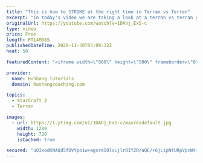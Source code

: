 ```yaml
---
title: "This is how to STRIKE at the right time in Terran vs Terran"
excerpt: "In today's video we are taking a look at a terran vs terran game I played that showcases some patience and how I like to calculate when it's the correct time to attack!  Coaching -------------------------------------------------------------------------- Website: https://www.hushangcoaching.com  Interested"
originalUrl: https://youtube.com/watch?v=1DAhj_ExS-c
type: video
price: Free
length: PT14M38S
publishedDateTime: 2020-11-30T03:09:32Z
heat: 50

featuredContent: "<iframe width=\"800\" height=\"500\" frameborder=\"0\" src=\"https://www.youtube.com/embed/1DAhj_ExS-c\" allow=\"accelerometer; autoplay; encrypted-media; gyroscope; picture-in-picture\" allowfullscreen></iframe>"

provider:
  name: HuShang Tutorials
  domain: hushangcoaching.com

topics:
  - StarCraft 2
  - Terran

images:
  - url: https://i.ytimg.com/vi/1DAhj_ExS-c/maxresdefault.jpg
    width: 1280
    height: 720
    isCached: true

secured: "uQIxodKNAQd5fDVYpo1w+agsraIOlxLjlrDIYZR/aQE/+6jLipNtURpVpcWt47Tp/9SjD/M2AWWZPuHL04c/C/baownbkc6U4Z7x3O9+7UjMaIwREWwxWa23wSYDxe8TalDn4jWfec5ex5AmIAOgpKDj7BOChT6VeZxN2Lr/+D5DDff0U3tbkS5nRzGj1xQGP9+1Kn5LPO+5bGEDf5kx2bznMqdyhhBJN3QIIU3XcJPnSczFRjrc1CYDMsG4N/ibeNYJeX5nNB8oReAHhBDJlRa6IGbfG2iojf2xj8wWyevKDmTcZPCQFMK82UyG1abw5yqoTRPOD56ZEDZLnLsHCIr4LZVrjrxlB+anPE2bPmckNGketBGAWitzD+nudRze2x83NZsLiko+a12nOQfi6vL5lZFit/0u78vxZ6NuHMs=;C9KEGu/AS3vbaHxWop/LOA=="
---
```


